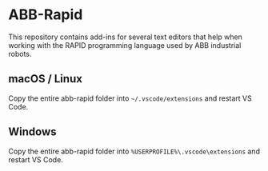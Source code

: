 # ABB-Rapid
This repository contains add-ins for several text editors that help when working with the RAPID programming language used by ABB industrial robots.

## macOS / Linux
Copy the entire abb-rapid folder into `~/.vscode/extensions` and restart VS Code.

## Windows
Copy the entire abb-rapid folder into `%USERPROFILE%\.vscode\extensions` and restart VS Code.
